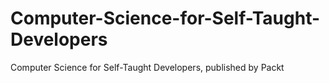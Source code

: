 # Computer-Science-for-Self-Taught-Developers
Computer Science for Self-Taught Developers, published by Packt
